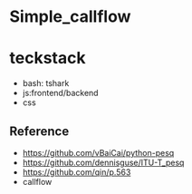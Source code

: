 # Simple_callflow

# teckstack
- bash: tshark
- js:frontend/backend
- css

## Reference
* https://github.com/vBaiCai/python-pesq
* https://github.com/dennisguse/ITU-T_pesq
* https://github.com/qin/p.563
* callflow

